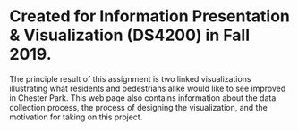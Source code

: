 # Created for Information Presentation & Visualization (DS4200) in Fall 2019.

The principle result of this assignment is two linked visualizations illustrating what residents and pedestrians alike would like to see improved in Chester Park. This web page also contains information about the data collection process, the process of designing the visualization, and the motivation for taking on this project.
